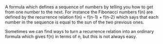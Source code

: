 A formula which defines a sequence of numbers by telling you how to get
from one number to the next. For instance the Fibonacci numbers f(n) are
defined by the recurrence relation f(n) = f(n-1) + f(n-2) which says
that each number in the sequence is equal to the sun of the two previous
ones.

Sometimes we can find ways to turn a recurrence relation into an
ordinary formula which gives f(n) in terms of n, but this is not always
easy.
